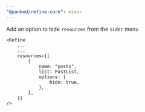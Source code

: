 ```yaml
---
"@pankod/refine-core": minor
---
```


Add an option to hide `resources` from the `Sider` menu

```tsx
<Refine
    ...
    ...
    resources={[
        {
            name: "posts",
            list: PostList,
            options: {
                hide: true,
            },
        },
    ]}
/>
```